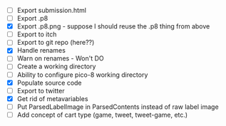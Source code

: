 - [ ] Export submission.html
- [ ] Export .p8
- [X] Export .p8.png - suppose I should reuse the .p8 thing from above
- [ ] Export to itch
- [ ] Export to git repo (here??)
- [X] Handle renames
- [ ] Warn on renames - Won't DO
- [ ] Create a working directory
- [ ] Ability to configure pico-8 working directory
- [X] Populate source code
- [ ] Export to twitter
- [X] Get rid of metavariables
- [ ] Put ParsedLabelImage in ParsedContents instead of raw label image
- [ ] Add concept of cart type (game, tweet, tweet-game, etc.)